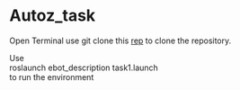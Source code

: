 # Autoz_task

Open Terminal 
use git clone this [rep](https://github.com/AutoZRecruitments/Robot-Uprising) to clone the repository.

Use <br>
roslaunch ebot_description task1.launch <br>
to run the environment
